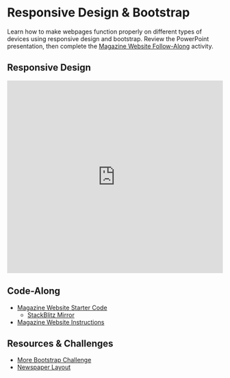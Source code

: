 # Responsive Design & Bootstrap
Learn how to make webpages function properly on different types of devices using responsive design and bootstrap. Review the PowerPoint presentation, then complete the [Magazine Website Follow-Along](MagazineWebsiteFollowAlongWithCode.md) activity.

## Responsive Design
<iframe src='https://view.officeapps.live.com/op/embed.aspx?src=https://hylandtechclub.com/web-101/Week08/ResponsiveDesign.pptx' width='100%' height='450px' frameborder='0'></iframe>

## Code-Along
- [Magazine Website Starter Code](https://glitch.com/edit/#!/remix/magazine-starter)
  - [StackBlitz Mirror](https://stackblitz.com/edit/web-platform-wus6f48j?file=index.html)
- [Magazine Website Instructions](MagazineWebsiteFollowAlongWithCode.md)

## Resources & Challenges
- [More Bootstrap Challenge](MoreBootstrapChallenge.md)
- [Newspaper Layout](https://codepen.io/gc-nomade/pen/GRXdPN)
